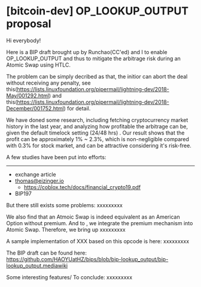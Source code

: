 # [bitcoin-dev] OP_LOOKUP_OUTPUT proposal

Hi everybody!

Here is a BIP draft brought up by Runchao(CC'ed) and I to enable OP_LOOKUP_OUTPUT and thus to mitigate the arbitrage risk during an Atomic Swap using HTLC.

The problem can be simply decribed as that, the initior can abort the deal without receiving any penalty, see this(https://lists.linuxfoundation.org/pipermail/lightning-dev/2018-May/001292.html) and this(https://lists.linuxfoundation.org/pipermail/lightning-dev/2018-December/001752.html) for detail.

We have doned some research, including fetching cryptocurrency market history in the last year, and analyzing how profitable the arbitrage can be, given the default timelock setting (24/48 hrs) . Our result shows that the profit can be approximately 1% ~ 2.3%, which is non-negligible compared with 0.3% for stock market, and can be attractive considering it's risk-free.

A few studies have been put into efforts:

---

+ exchange article
+ thomas@eizinger.io
    * https://coblox.tech/docs/financial_crypto19.pdf
+ BIP197

But there still exists some problems:
xxxxxxxxx


We also find that an Atmoic Swap is indeed equivalent as an American Option without premium. And to , we integrate the premium mechanism into Atomic Swap.
Therefore, we bring up xxxxxxxxx


A sample implementation of XXX based on this opcode is here:
xxxxxxxxx


The BIP draft can be found here:
https://github.com/HAOYUatHZ/bips/blob/bip-lookup_output/bip-lookup_output.mediawiki


Some interesting features/ To conclude:
xxxxxxxxx